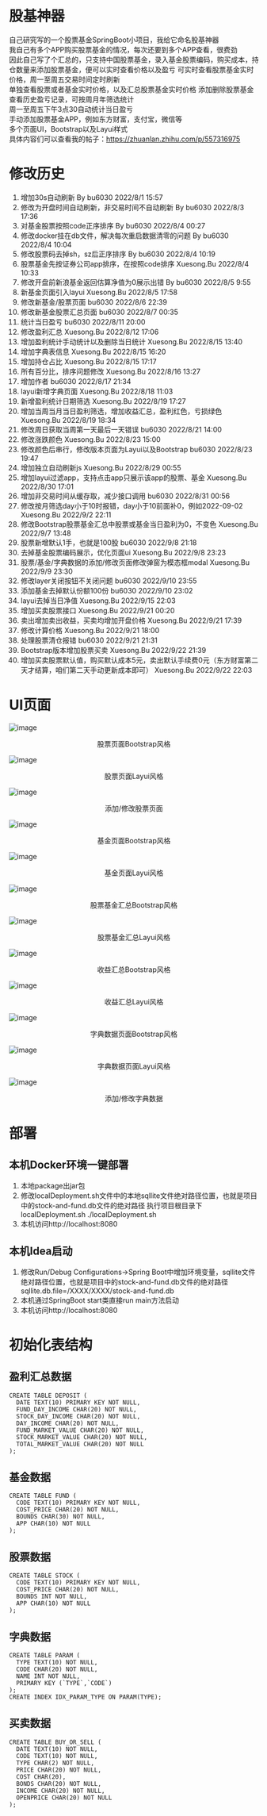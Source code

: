 # 股基神器
自己研究写的一个股票基金SpringBoot小项目，我给它命名股基神器  
我自己有多个APP购买股票基金的情况，每次还要到多个APP查看，很费劲  
因此自己写了个汇总的，只支持中国股票基金，录入基金股票编码，购买成本，持仓数量来添加股票基金，便可以实时查看价格以及盈亏
可实时查看股票基金实时价格，周一至周五交易时间定时刷新  
单独查看股票或者基金实时价格，以及汇总股票基金实时价格
添加删除股票基金  
查看历史盈亏记录，可按周月年筛选统计  
周一至周五下午3点30自动统计当日盈亏  
手动添加股票基金APP，例如东方财富，支付宝，微信等  
多个页面UI，Bootstrap以及Layui样式  
具体内容们可以查看我的帖子：<https://zhuanlan.zhihu.com/p/557316975>  
# 修改历史
1. 增加30s自动刷新 By bu6030 2022/8/1 15:57  
2. 修改为开盘时间自动刷新，非交易时间不自动刷新 By bu6030 2022/8/3 17:36  
3. 对基金股票按照code正序排序 By bu6030 2022/8/4 00:27  
4. 修改docker挂在db文件，解决每次重启数据清零的问题 By bu6030 2022/8/4 10:04  
5. 修改股票码去掉sh，sz后正序排序 By bu6030 2022/8/4 10:19  
6. 股票基金先按证券公司app排序，在按照code排序 Xuesong.Bu 2022/8/4 10:33  
7. 修改开盘前新浪基金返回估算净值为0展示出错 By bu6030 2022/8/5 9:55  
8. 新基金页面引入layui Xuesong.Bu 2022/8/5 17:58  
9. 修改新基金/股票页面 bu6030 2022/8/6 22:39  
10. 修改新基金股票汇总页面 bu6030 2022/8/7 00:35  
11. 统计当日盈亏 bu6030 2022/8/11 20:00  
12. 修改盈利汇总 Xuesong.Bu 2022/8/12 17:06  
13. 增加盈利统计手动统计以及删除当日统计 Xuesong.Bu 2022/8/15 13:40  
14. 增加字典表信息 Xuesong.Bu 2022/8/15 16:20  
15. 增加持仓占比 Xuesong.Bu 2022/8/15 17:17  
16. 所有百分比，排序问题修改 Xuesong.Bu 2022/8/16 13:27  
17. 增加作者 bu6030 2022/8/17 21:34  
18. layui新增字典页面 Xuesong.Bu 2022/8/18 11:03  
19. 新增盈利统计日期筛选 Xuesong.Bu 2022/8/19 17:27  
20. 增加当周当月当日盈利筛选，增加收益汇总，盈利红色，亏损绿色 Xuesong.Bu 2022/8/19 18:34  
21. 修改周日获取当周第一天最后一天错误 bu6030 2022/8/21 14:00  
22. 修改涨跌颜色 Xuesong.Bu 2022/8/23 15:00  
23. 修改颜色后串行，修改版本页面为Layui以及Bootstrap bu6030 2022/8/23 19:47  
24. 增加独立自动刷新js Xuesong.Bu 2022/8/29 00:55  
25. 增加layui过滤app，支持点击app只展示该app的股票、基金 Xuesong.Bu 2022/8/30 17:01  
26. 增加非交易时间从缓存取，减少接口调用 bu6030 2022/8/31 00:56  
27. 修改按月筛选day小于10时报错，day小于10前面补0，例如2022-09-02 Xuesong.Bu 2022/9/2 22:11  
28. 修改Bootstrap股票基金汇总中股票或基金当日盈利为0，不变色 Xuesong.Bu 2022/9/7 13:48
29. 股票新增默认1手，也就是100股 bu6030 2022/9/8 21:18
30. 去掉基金股票编码展示，优化页面ui Xuesong.Bu 2022/9/8 23:23
31. 股票/基金/字典数据的添加/修改页面修改弹窗为模态框modal Xuesong.Bu 2022/9/9 23:30
32. 修改layer关闭按钮不关闭问题 bu6030 2022/9/10 23:55
33. 添加基金去掉默认份额100份 bu6030 2022/9/10 23:02
34. layui去掉当日净值 Xuesong.Bu 2022/9/15 22:03
35. 增加买卖股票接口 Xuesong.Bu 2022/9/21 00:20
36. 卖出增加卖出收益，买卖均增加开盘价格 Xuesong.Bu 2022/9/21 17:39
37. 修改计算价格 Xuesong.Bu 2022/9/21 18:00
38. 处理股票清仓报错 bu6030 2022/9/21 21:31
39. Bootstrap版本增加股票买卖 Xuesong.Bu 2022/9/22 21:39
40. 增加买卖股票默认值，购买默认成本5元，卖出默认手续费0元（东方财富第二天才结算，咱们第二天手动更新成本即可） Xuesong.Bu 2022/9/22 22:03
# UI页面
![image](https://user-images.githubusercontent.com/11482988/191644817-b8fd3dcf-e8aa-4582-84b0-afb2927d156d.png) 
<center>股票页面Bootstrap风格</center>  

![image](https://user-images.githubusercontent.com/11482988/191644906-f475dd4c-2a19-4bfb-a597-2d0805f07a18.png)
<center>股票页面Layui风格</center>  

![image](https://user-images.githubusercontent.com/11482988/189321022-9f6b4889-4730-4b29-aed0-a63692496693.png)  
<center>添加/修改股票页面</center>  

![image](https://user-images.githubusercontent.com/11482988/187102557-eceb7eb4-bb02-46fc-88e7-e826b36dab94.png)  
<center>基金页面Bootstrap风格</center>  

![image](https://user-images.githubusercontent.com/11482988/187102572-6cca4390-d854-4bab-a4b0-a8dc3e6113fb.png)  
<center>基金页面Layui风格</center>  

![image](https://user-images.githubusercontent.com/11482988/187102586-7532e589-0548-4158-aa55-3ff5e91f678e.png)  
<center>股票基金汇总Bootstrap风格</center>  

![image](https://user-images.githubusercontent.com/11482988/187102599-fc19736d-808e-4ac6-8f3d-044c7b846e27.png)
<center>股票基金汇总Layui风格</center>  

![image](https://user-images.githubusercontent.com/11482988/187102638-8cbf30d5-a500-4c76-8bce-6313a7b916df.png)  
<center>收益汇总Bootstrap风格</center>  

![image](https://user-images.githubusercontent.com/11482988/187102651-fa629e8c-0524-4c6a-aa56-9091f9f0ed50.png)  
<center>收益汇总Layui风格</center>  

![image](https://user-images.githubusercontent.com/11482988/187102663-91f5d6bc-15fa-403f-a674-3561b531aaa8.png)  
<center>字典数据页面Bootstrap风格</center>  

![image](https://user-images.githubusercontent.com/11482988/187102675-6c9b9fce-5f26-4388-8ad8-1cba51ec98a8.png)  
<center>字典数据页面Layui风格</center>  

![image](https://user-images.githubusercontent.com/11482988/189321234-e7416c96-5cb4-4b1a-af9d-a593dc0c0b6d.png)  
<center>添加/修改字典数据</center>  

# 部署
## 本机Docker环境一键部署
1. 本地package出jar包
2. 修改localDeployment.sh文件中的本地sqllite文件绝对路径位置，也就是项目中的stock-and-fund.db文件的绝对路径
执行项目根目录下localDeployment.sh
./localDeployment.sh
3. 本机访问http://localhost:8080

## 本机Idea启动
1. 修改Run/Debug Configurations->Spring Boot中增加环境变量，sqllite文件绝对路径位置，也就是项目中的stock-and-fund.db文件的绝对路径
sqllite.db.file=/XXXX/XXXX/stock-and-fund.db
2. 本机通过SpringBoot start类直接run main方法启动
3. 本机访问http://localhost:8080

# 初始化表结构
## 盈利汇总数据
```
CREATE TABLE DEPOSIT (
  DATE TEXT(10) PRIMARY KEY NOT NULL,
  FUND_DAY_INCOME CHAR(20) NOT NULL,
  STOCK_DAY_INCOME CHAR(20) NOT NULL,
  DAY_INCOME CHAR(20) NOT NULL,
  FUND_MARKET_VALUE CHAR(20) NOT NULL,
  STOCK_MARKET_VALUE CHAR(20) NOT NULL,
  TOTAL_MARKET_VALUE CHAR(20) NOT NULL
);
```
## 基金数据
```
CREATE TABLE FUND (
  CODE TEXT(10) PRIMARY KEY NOT NULL,
  COST_PRICE CHAR(20) NOT NULL,
  BOUNDS CHAR(30) NOT NULL,
  APP CHAR(10) NOT NULL
);
```
## 股票数据
```
CREATE TABLE STOCK (
  CODE TEXT(10) PRIMARY KEY NOT NULL,
  COST_PRICE CHAR(20) NOT NULL,
  BOUNDS INT NOT NULL,
  APP CHAR(10) NOT NULL
);
```
## 字典数据
```
CREATE TABLE PARAM (
  TYPE TEXT(10) NOT NULL,
  CODE CHAR(20) NOT NULL,
  NAME INT NOT NULL,
  PRIMARY KEY (`TYPE`,`CODE`)
);
CREATE INDEX IDX_PARAM_TYPE ON PARAM(TYPE);
```
## 买卖数据
```
CREATE TABLE BUY_OR_SELL (
  DATE TEXT(10) NOT NULL,
  CODE TEXT(10) NOT NULL,
  TYPE CHAR(2) NOT NULL,
  PRICE CHAR(20) NOT NULL,
  COST CHAR(20),
  BONDS CHAR(20) NOT NULL,
  INCOME CHAR(20) NOT NULL,
  OPENPRICE CHAR(20) NOT NULL
);
```
